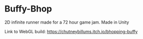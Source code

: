 # Buffy-Bhop
2D infinite runner made for a 72 hour game jam. Made in Unity

Link to WebGL build: https://chutneybillums.itch.io/bhopping-buffy
